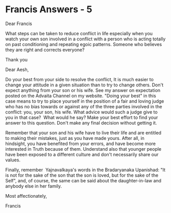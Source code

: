 # Francis Answers - 5

Dear Francis 

What steps can be taken to reduce conflict in life especially when you watch your own son involved in a conflict with a person who is acting totally on past conditioning and repeating egoic patterns. Someone who believes they are right and corrects everyone?

Thank you&nbsp;

  

Dear Aesh,

  

Do your best from your side to resolve the conflict, It is much easier to change your attitude in a given situation than to try to change others. Don't expect anything from your son or his wife. See my answer on expectation posted on the Advaita Channel on my website. &quot;Doing your best&quot; in this case means to try to place yourself in the position of a fair and loving judge who has no bias towards or against any of the three parties involved in the conflict: you, your son, his wife. What advice would such a judge give to you in that case?&nbsp; What would he say? Make your best effort to find your answer to this question. Don't make any final decision without getting it.

  

Remember that your son and his wife have to live their life and are entitled to making their mistakes, just as you have made yours. After all, in hindsight, you have benefited from your errors, and have become more interested in Truth because of them. Understand also that younger people have been exposed to a different culture and don't necessarily share our values.

  

Finally, remember&nbsp; Yajnavalkaya's words in the Bradaryanaka Upanishad: &quot;It is not for the sake of the son that the son is loved, but for the sake of the Self&quot;, and, of course, the same can be said about the daughter-in-law and anybody else in her family.

  

Most affectionately,

  

Francis

  

